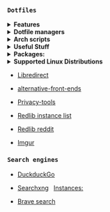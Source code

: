 ### `Dotfiles` 

<details>
<summary><b>Features</b></summary>

- [Auto optimized media](.github/workflows/image-optimizer.yml)

- [Auto validated config files](.github/workflows/config-validate.yml)

- [Auto shell check](.github/workflows/shellcheck.yml)

- [Auto updated submodules](.github/workflows/update-git-submodules.yml)

</details>
<details>
<summary><b>Dotfile managers</b></summary>
  
- https://github.com/Shemnei/punktf
- https://github.com/woterr/dotpush
- https://github.com/joel-porquet/dotlink
- https://github.com/dotphiles/dotsync
- https://github.com/ellipsis/ellipsis
- https://github.com/SuperCuber/dotter
- https://github.com/alichtman/shallow-backup
- https://github.com/rossmacarthur/sheldon
- https://github.com/bevry/dorothy
- https://github.com/yadm-dev/yadm

</details>
<details>
<summary><b>Arch scripts</b></summary>

```bash
curl -fsSL https://raw.githubusercontent.com/Ven0m0/Linux-OS/refs/heads/main/Cachyos/Updates.sh | bash
```
```bash
curl -fsSL https://raw.githubusercontent.com/Ven0m0/Linux-OS/refs/heads/main/Cachyos/Clean.sh | bash
```
```bash
curl -fsSL https://raw.githubusercontent.com/Ven0m0/Linux-OS/refs/heads/main/Cachyos/Rank.sh | bash
```
</details>

<details>
<summary><b>Useful Stuff</b></summary>

- https://dotfiles.github.io/
- https://terminal.sexy/
- https://wiki.archlinux.org/title/Git
- 

</details>

<details>
<summary><b>Packages:</b></summary>

- [Arch PKG](https://archlinux.org/packages)
- [AUR PKG](https://aur.archlinux.org)
- [Crates.io](https://crates.io)
- [FlatHub](https://flathub.org)
- [Lure.sh](https://lure.sh)
- [Basher](https://www.basher.it/package)
- [bpkg](https://bpkg.sh)
- [x-cmd](https://www.x-cmd.com)
  <details>
  <summary><b>Install x-cmd</b></summary>

  ```bash
  eval "$(curl https://get.x-cmd.com)"
  ```
  fish
  ```sh
  curl https://get.x-cmd.com | sh
  chmod +x $HOME/.x-cmd.root/bin/x-cmd && ./$HOME/.x-cmd.root/bin/x-cmd fish --setup
  ```
  </details>
</details>

<details>
<summary><b>Supported Linux Distributions</b></summary>

[CachyOS](https://cachyos.org) specifically, but really any arch based distro is compatible

For debian see: [Debian dotfiles](https://github.com/Ven0m0/dotfiles-pi)

- [DietPi](https://dietpi.com/)
- [Raspberry Pi OS](https://www.raspberrypi.com/software)

</details>

- [Libredirect](https://libredirect.github.io)
- [alternative-front-ends](https://github.com/mendel5/alternative-front-ends)
- [Privacy-tools](https://www.privacytools.io)

- [Redlib instance list](https://github.com/redlib-org/redlib-instances/blob/main/instances.md)
- [Redlib reddit](https://lr.ptr.moe)

- [Imgur](https://rimgo.lunar.icu)

### `Search engines`

- [DuckduckGo](https://duckduckgo.com)

- [Searchxng](https://searx.dresden.network/) &nbsp; [Instances:](https://searx.space)

- [Brave search](https://search.brave.com)

